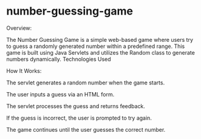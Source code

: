 # number-guessing-game
Overview: 

The Number Guessing Game is a simple web-based game where users try to guess a randomly generated number within a predefined range. This game is built using Java Servlets and utilizes the Random class to generate numbers dynamically.
Technologies Used

How It Works: 

The servlet generates a random number when the game starts.

The user inputs a guess via an HTML form.

The servlet processes the guess and returns feedback.

If the guess is incorrect, the user is prompted to try again.

The game continues until the user guesses the correct number.
